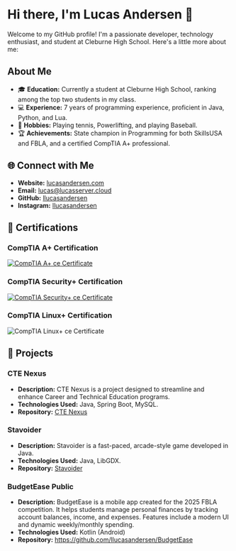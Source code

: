 # Hi there, I'm Lucas Andersen 👋

Welcome to my GitHub profile! I'm a passionate developer, technology enthusiast, and student at Cleburne High School. Here's a little more about me:

## About Me

- 🎓 **Education:** Currently a student at Cleburne High School, ranking among the top two students in my class.
- 💻 **Experience:** 7 years of programming experience, proficient in Java, Python, and Lua.
- 🎾 **Hobbies:** Playing tennis, Powerlifting, and playing Baseball.
- 🏆 **Achievements:** State champion in Programming for both SkillsUSA and FBLA, and a certified CompTIA A+ professional.

## 🌐 Connect with Me

- **Website:** [lucasandersen.com](https://lucasandersen.com)
- **Email:** [lucas@lucasserver.cloud](mailto:lucas@lucasserver.cloud)
- **GitHub:** [llucasandersen](https://github.com/llucasandersen)
- **Instagram:** [llucasandersen](https://instagram.com/llucasandersen)

## 📜 Certifications

### CompTIA A+ Certification
[![CompTIA A+ ce Certificate](https://storage.lucasserver.cloud/s/LjQZziQReRDg7tK/download/CompTIA%20A+%20ce%20certificate-1.png)](https://storage.lucasserver.cloud/s/TQeKHMGaYqg45yP/download/CompTIA%20A+%20ce%20certificate.pdf)

### CompTIA Security+ Certification
[![CompTIA Security+ ce Certificate](https://storage.lucasserver.cloud/s/qDAZWCoKNDz8kRg/download/CompTIA%20Security+%20ce%20certificate-1.png)](https://storage.lucasserver.cloud/s/8wnpKWYKitqcFaz/download/CompTIA%20Security+%20ce%20certificate.pdf)

### CompTIA Linux+ Certification
![CompTIA Linux+ ce Certificate](https://storage.lucasserver.cloud/s/4baKggRwxqJRymX/download/CompTIA%20Linux+%20ce%20certificate.png)

## 🚀 Projects

### CTE Nexus
- **Description:** CTE Nexus is a project designed to streamline and enhance Career and Technical Education programs.
- **Technologies Used:** Java, Spring Boot, MySQL.
- **Repository:** [CTE Nexus](https://github.com/llucasandersen/CTE-Nexus)

### Stavoider
- **Description:** Stavoider is a fast-paced, arcade-style game developed in Java.
- **Technologies Used:** Java, LibGDX.
- **Repository:** [Stavoider](https://github.com/llucasandersen/Stavoider)

### BudgetEase Public
- **Description:** BudgetEase is a mobile app created for the 2025 FBLA competition. It helps students manage personal finances by tracking account balances, income, and expenses. Features include a modern UI and dynamic weekly/monthly spending.
- **Technologies Used:** Kotlin (Android)
- **Repository:** https://github.com/llucasandersen/BudgetEase
